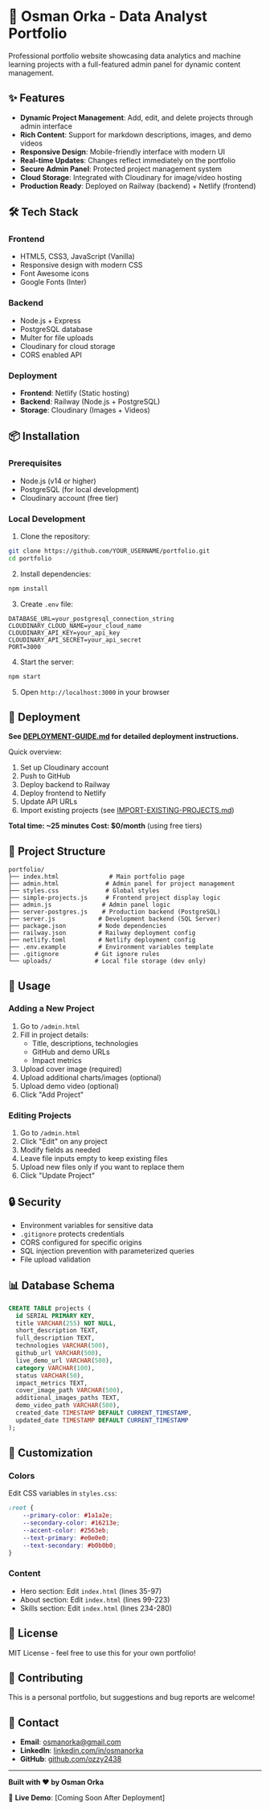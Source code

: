 # 🚀 Osman Orka - Data Analyst Portfolio

Professional portfolio website showcasing data analytics and machine learning projects with a full-featured admin panel for dynamic content management.

## ✨ Features

- **Dynamic Project Management**: Add, edit, and delete projects through admin interface
- **Rich Content**: Support for markdown descriptions, images, and demo videos
- **Responsive Design**: Mobile-friendly interface with modern UI
- **Real-time Updates**: Changes reflect immediately on the portfolio
- **Secure Admin Panel**: Protected project management system
- **Cloud Storage**: Integrated with Cloudinary for image/video hosting
- **Production Ready**: Deployed on Railway (backend) + Netlify (frontend)

## 🛠️ Tech Stack

### Frontend
- HTML5, CSS3, JavaScript (Vanilla)
- Responsive design with modern CSS
- Font Awesome icons
- Google Fonts (Inter)

### Backend
- Node.js + Express
- PostgreSQL database
- Multer for file uploads
- Cloudinary for cloud storage
- CORS enabled API

### Deployment
- **Frontend**: Netlify (Static hosting)
- **Backend**: Railway (Node.js + PostgreSQL)
- **Storage**: Cloudinary (Images + Videos)

## 📦 Installation

### Prerequisites
- Node.js (v14 or higher)
- PostgreSQL (for local development)
- Cloudinary account (free tier)

### Local Development

1. Clone the repository:
```bash
git clone https://github.com/YOUR_USERNAME/portfolio.git
cd portfolio
```

2. Install dependencies:
```bash
npm install
```

3. Create `.env` file:
```env
DATABASE_URL=your_postgresql_connection_string
CLOUDINARY_CLOUD_NAME=your_cloud_name
CLOUDINARY_API_KEY=your_api_key
CLOUDINARY_API_SECRET=your_api_secret
PORT=3000
```

4. Start the server:
```bash
npm start
```

5. Open `http://localhost:3000` in your browser

## 🚀 Deployment

**See [DEPLOYMENT-GUIDE.md](DEPLOYMENT-GUIDE.md) for detailed deployment instructions.**

Quick overview:
1. Set up Cloudinary account
2. Push to GitHub
3. Deploy backend to Railway
4. Deploy frontend to Netlify
5. Update API URLs
6. Import existing projects (see [IMPORT-EXISTING-PROJECTS.md](IMPORT-EXISTING-PROJECTS.md))

**Total time: ~25 minutes**
**Cost: $0/month** (using free tiers)

## 📁 Project Structure

```
portfolio/
├── index.html              # Main portfolio page
├── admin.html             # Admin panel for project management
├── styles.css             # Global styles
├── simple-projects.js     # Frontend project display logic
├── admin.js              # Admin panel logic
├── server-postgres.js    # Production backend (PostgreSQL)
├── server.js            # Development backend (SQL Server)
├── package.json         # Node dependencies
├── railway.json         # Railway deployment config
├── netlify.toml         # Netlify deployment config
├── .env.example         # Environment variables template
├── .gitignore          # Git ignore rules
└── uploads/            # Local file storage (dev only)
```

## 🎯 Usage

### Adding a New Project

1. Go to `/admin.html`
2. Fill in project details:
   - Title, descriptions, technologies
   - GitHub and demo URLs
   - Impact metrics
3. Upload cover image (required)
4. Upload additional charts/images (optional)
5. Upload demo video (optional)
6. Click "Add Project"

### Editing Projects

1. Go to `/admin.html`
2. Click "Edit" on any project
3. Modify fields as needed
4. Leave file inputs empty to keep existing files
5. Upload new files only if you want to replace them
6. Click "Update Project"

## 🔒 Security

- Environment variables for sensitive data
- `.gitignore` protects credentials
- CORS configured for specific origins
- SQL injection prevention with parameterized queries
- File upload validation

## 📊 Database Schema

```sql
CREATE TABLE projects (
  id SERIAL PRIMARY KEY,
  title VARCHAR(255) NOT NULL,
  short_description TEXT,
  full_description TEXT,
  technologies VARCHAR(500),
  github_url VARCHAR(500),
  live_demo_url VARCHAR(500),
  category VARCHAR(100),
  status VARCHAR(50),
  impact_metrics TEXT,
  cover_image_path VARCHAR(500),
  additional_images_paths TEXT,
  demo_video_path VARCHAR(500),
  created_date TIMESTAMP DEFAULT CURRENT_TIMESTAMP,
  updated_date TIMESTAMP DEFAULT CURRENT_TIMESTAMP
);
```

## 🎨 Customization

### Colors
Edit CSS variables in `styles.css`:
```css
:root {
    --primary-color: #1a1a2e;
    --secondary-color: #16213e;
    --accent-color: #2563eb;
    --text-primary: #e0e0e0;
    --text-secondary: #b0b0b0;
}
```

### Content
- Hero section: Edit `index.html` (lines 35-97)
- About section: Edit `index.html` (lines 99-223)
- Skills section: Edit `index.html` (lines 234-280)

## 📝 License

MIT License - feel free to use this for your own portfolio!

## 🤝 Contributing

This is a personal portfolio, but suggestions and bug reports are welcome!

## 📧 Contact

- **Email**: osmanorka@gmail.com
- **LinkedIn**: [linkedin.com/in/osmanorka](https://linkedin.com/in/osmanorka)
- **GitHub**: [github.com/ozzy2438](https://github.com/ozzy2438)

---

**Built with ❤️ by Osman Orka**

🌟 **Live Demo**: [Coming Soon After Deployment]